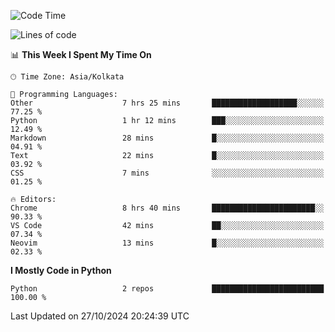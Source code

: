 <!--START_SECTION:waka-->
![Code Time](http://img.shields.io/badge/Code%20Time-355%20hrs%2010%20mins-blue)

![Lines of code](https://img.shields.io/badge/From%20Hello%20World%20I%27ve%20Written-332%20lines%20of%20code-blue)

📊 **This Week I Spent My Time On** 

```text
🕑︎ Time Zone: Asia/Kolkata

💬 Programming Languages: 
Other                    7 hrs 25 mins       ███████████████████░░░░░░   77.25 % 
Python                   1 hr 12 mins        ███░░░░░░░░░░░░░░░░░░░░░░   12.49 % 
Markdown                 28 mins             █░░░░░░░░░░░░░░░░░░░░░░░░   04.91 % 
Text                     22 mins             █░░░░░░░░░░░░░░░░░░░░░░░░   03.92 % 
CSS                      7 mins              ░░░░░░░░░░░░░░░░░░░░░░░░░   01.25 % 

🔥 Editors: 
Chrome                   8 hrs 40 mins       ███████████████████████░░   90.33 % 
VS Code                  42 mins             ██░░░░░░░░░░░░░░░░░░░░░░░   07.34 % 
Neovim                   13 mins             █░░░░░░░░░░░░░░░░░░░░░░░░   02.33 % 
```

**I Mostly Code in Python** 

```text
Python                   2 repos             █████████████████████████   100.00 % 
```




 Last Updated on 27/10/2024 20:24:39 UTC
<!--END_SECTION:waka-->
